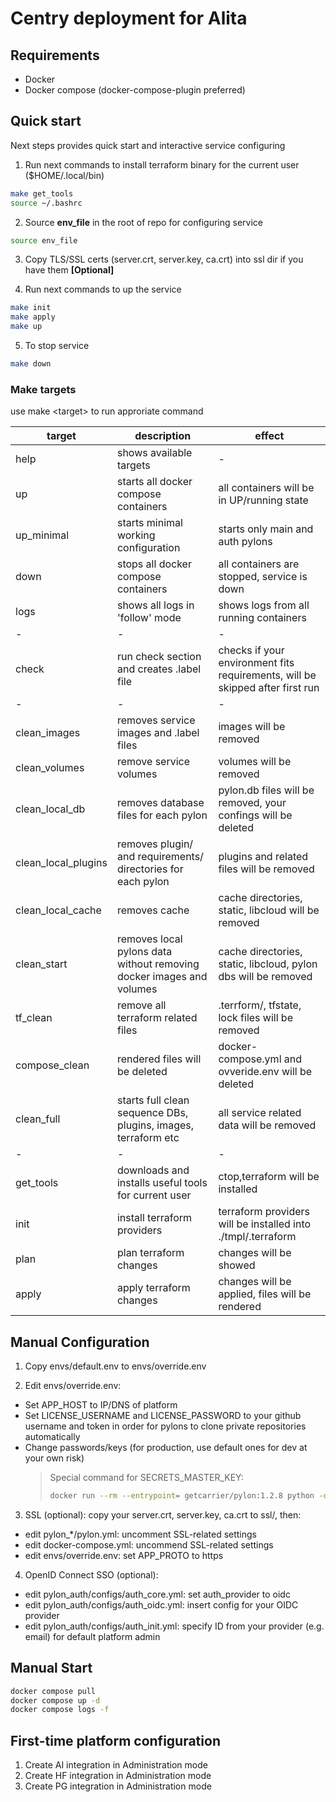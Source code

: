 # Centry deployment for Alita

## Requirements
- Docker
- Docker compose (docker-compose-plugin preferred)

## Quick start

Next steps provides quick start and interactive service configuring

1. Run next commands to install terraform binary for the current user ($HOME/.local/bin)
```sh
make get_tools
source ~/.bashrc
```

2. Source **env_file** in the root of repo for configuring service
```sh
source env_file
```

3. Copy TLS/SSL certs (server.crt, server.key, ca.crt) into ssl dir if you have them **[Optional]**

4. Run next commands to up the service
```sh
make init
make apply
make up
```

5. To stop service
```sh
make down
```

### Make targets
use make \<target\> to run approriate command

| target | description | effect |
|--------|-------------|---------|
| help |  shows available targets | -|
| up |  starts all docker compose containers | all containers will be in UP/running state |
| up_minimal | starts minimal working configuration | starts only main and auth pylons |
| down | stops all docker compose containers   | all containers are stopped, service is down |
| logs | shows all logs in 'follow' mode | shows logs from all running containers |
| -|- |-|
| check | run check section and creates .label file   | checks if your environment fits requirements, will be skipped after first run |
| -|- |-|
| clean_images | removes service images and .label files | images will be removed |
| clean_volumes | remove service volumes | volumes will be removed |
| clean_local_db | removes database files for each pylon |  pylon.db files will be removed, your confings will be deleted | 
| clean_local_plugins | removes plugin/ and  requirements/ directories for each pylon  | plugins and related files will be removed |
| clean_local_cache | removes cache  | cache directories, static, libcloud will be removed |
| clean_start | removes local pylons data without removing docker images and volumes | cache directories, static, libcloud, pylon dbs will be removed |
| tf_clean | remove all terraform related files | .terrform/, tfstate, lock files will be removed |
| compose_clean | rendered files will be deleted | docker-compose.yml and ovveride.env will be deleted  |
| clean_full | starts full clean sequence DBs, plugins, images, terraform etc | all service related data will be removed |
| -|- |-|
| get_tools | downloads and installs useful tools for current user | ctop,terraform will be installed |
| init | install terraform providers | terraform providers will be installed into ./tmpl/.terraform |
| plan | plan terraform changes | changes will be showed |
| apply | apply terraform changes | changes will be applied, files will be rendered |


## Manual Configuration
1. Copy envs/default.env to envs/override.env

2. Edit envs/override.env:
  - Set APP_HOST to IP/DNS of platform
  - Set LICENSE_USERNAME and LICENSE_PASSWORD to your github username and token in order for pylons to clone private repositories automatically
  - Change passwords/keys (for production, use default ones for dev at your own risk)
    > Special command for SECRETS_MASTER_KEY:
    > ```sh
    > docker run --rm --entrypoint= getcarrier/pylon:1.2.8 python -c 'from cryptography.fernet import Fernet; print(Fernet.generate_key().decode())'
    > ```

3. SSL (optional): copy your server.crt, server.key, ca.crt to ssl/, then:
  - edit pylon_*/pylon.yml: uncomment SSL-related settings
  - edit docker-compose.yml: uncommend SSL-related settings
  - edit envs/override.env: set APP_PROTO to https

4. OpenID Connect SSO (optional):
  - edit pylon_auth/configs/auth_core.yml: set auth_provider to oidc
  - edit pylon_auth/configs/auth_oidc.yml: insert config for your OIDC provider
  - edit pylon_auth/configs/auth_init.yml: specify ID from your provider (e.g. email) for default platform admin

## Manual Start
```sh
docker compose pull
docker compose up -d
docker compose logs -f
```

## First-time platform configuration
1. Create AI integration in Administration mode
2. Create HF integration in Administration mode
3. Create PG integration in Administration mode
